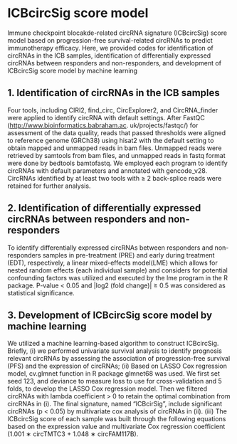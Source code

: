 # ICBcircSig score model
Immune checkpoint blocakde-related circRNA signature (ICBcircSig) score model based on progression-free survival-related circRNAs to predict immunotherapy efficacy. Here, we provided codes for identification of circRNAs in the ICB samples, identification of differentially expressed circRNAs between responders and non-responders, and development of ICBcircSig score model by machine learning

## 1. Identification of circRNAs in the ICB samples 
Four tools, including CIRI2, find_circ, CircExplorer2, and CircRNA_finder were applied to identify circRNA with default settings. After FastQC (http://www.bioinformatics.babraham.ac. uk/projects/fastqc/) for assessment of the data quality, reads that passed thresholds were aligned to reference genome (GRCh38) using hisat2 with the default setting to obtain mapped and unmapped reads in bam files. Unmapped reads were retrieved by samtools from bam files, and unmapped reads in fastq format were done by bedtools bamtofastq. We employed each program to identify circRNAs with default parameters and annotated with gencode_v28. CircRNAs identified by at least two tools with ≥ 2 back-splice reads were retained for further analysis. 

## 2. Identification of differentially expressed circRNAs between responders and non-responders
To identify differentially expressed circRNAs between responders and non-responders samples in pre-treatment (PRE) and early during treatment (EDT), respectively, a linear mixed-effects model(LME) which allows for nested random effects (each individual sample) and considers for  potential confounding factors was utilized and executed by the lme program in the R package. P-value < 0.05 and |log2 (fold change)| ≥ 0.5 was considered as statistical significance.

## 3. Development of ICBcircSig score model by machine learning
We utilized a machine learning-based algorithm to construct ICBcircSig. Briefly, (i) we performed univariate survival analysis to identify prognosis relevant circRNAs by assessing the association of progression-free survival (PFS) and the expression of circRNAs; (ii) Based on LASSO Cox regression model, cv.glmnet function in R package glmnet68 was used. We first set seed 123, and deviance to measure loss to use for cross-validation and 5 folds, to develop the LASSO Cox regression model. Then we filtered circRNAs with lambda coefficient > 0 to retain the optimal combination from circRNAs in (i). The final signature, named “ICBcirSig”, include significant circRNAs (p < 0.05) by multivariate cox analysis of circRNAs in (ii). (iii) The ICBcircSig score of each sample was built through the following equations based on the expression value and multivariate Cox regression coefficient (1.001 ∗ circTMTC3 + 1.048 ∗ circFAM117B).

